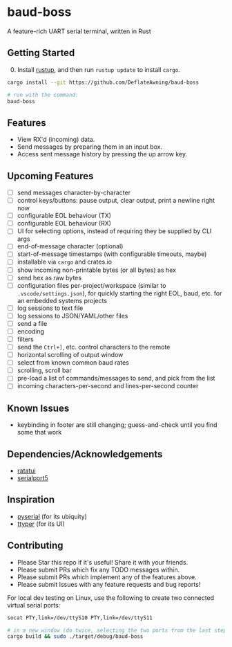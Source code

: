 # baud-boss
A feature-rich UART serial terminal, written in Rust

## Getting Started

0. Install [rustup](https://rustup.rs), and then run `rustup update` to install `cargo`.

```bash
cargo install --git https://github.com/DeflateAwning/baud-boss

# run with the command:
baud-boss
```

## Features
* View RX'd (incoming) data.
* Send messages by preparing them in an input box.
* Access sent message history by pressing the up arrow key.

## Upcoming Features
- [ ] send messages character-by-character
- [ ] control keys/buttons: pause output, clear output, print a newline right now
- [ ] configurable EOL behaviour (TX)
- [ ] configurable EOL behaviour (RX)
- [ ] UI for selecting options, instead of requiring they be supplied by CLI args
- [ ] end-of-message character (optional)
- [ ] start-of-message timestamps (with configurable timeouts, maybe)
- [ ] installable via `cargo` and crates.io
- [ ] show incoming non-printable bytes (or all bytes) as hex
- [ ] send hex as raw bytes
- [ ] configuration files per-project/workspace (similar to `.vscode/settings.json`), for quickly starting the right EOL, baud, etc. for an embedded systems projects
- [ ] log sessions to text file
- [ ] log sessions to JSON/YAML/other files
- [ ] send a file
- [ ] encoding
- [ ] filters
- [ ] send the `Ctrl+]`, etc. control characters to the remote
- [ ] horizontal scrolling of output window
- [ ] select from known common baud rates
- [ ] scrolling, scroll bar
- [ ] pre-load a list of commands/messages to send, and pick from the list
- [ ] incoming characters-per-second and lines-per-second counter

## Known Issues
* keybinding in footer are still changing; guess-and-check until you find some that work

## Dependencies/Acknowledgements
* [ratatui](https://github.com/ratatui-org/ratatui)
* [serialport5](https://gitlab.com/susurrus/serialport-rs)

## Inspiration
* [pyserial](https://github.com/pyserial/pyserial) (for its ubiquity)
* [ttyper](https://github.com/max-niederman/ttyper) (for its UI)

## Contributing
* Please Star this repo if it's useful! Share it with your friends.
* Please submit PRs which fix any TODO messages within.
* Please submit PRs which implement any of the features above.
* Please submit Issues with any feature requests and bug reports!

For local dev testing on Linux, use the following to create two connected virtual serial ports:
```bash
socat PTY,link=/dev/ttyS10 PTY,link=/dev/ttyS11

# in a new window (do twice, selecting the two ports from the last step):
cargo build && sudo ./target/debug/baud-boss
```
